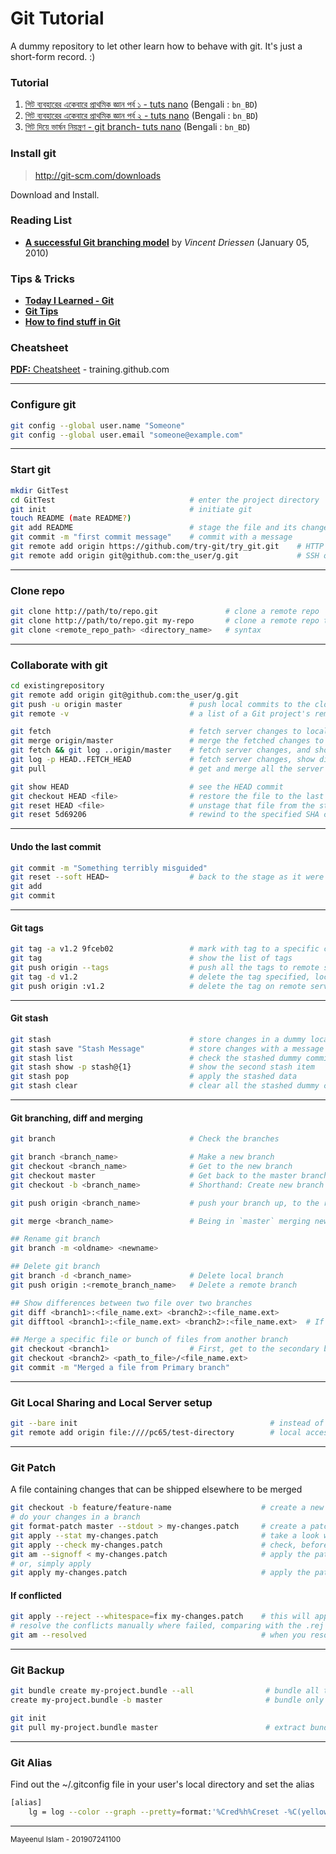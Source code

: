 Git Tutorial
============
A dummy repository to let other learn how to behave with git. It's just a short-form record. :)

### Tutorial
1. [গিট ব্যবহারের একেবারে প্রাথমিক জ্ঞান পর্ব ১ - tuts nano](http://tuts.nanodesignsbd.com/basics-of-git-1/) (Bengali : `bn_BD`)
2. [গিট ব্যবহারের একেবারে প্রাথমিক জ্ঞান পর্ব ২ - tuts nano](http://tuts.nanodesignsbd.com/basics-of-git-2/) (Bengali : `bn_BD`)
3. [গিট দিয়ে ভার্ষন নিয়ন্ত্রণ - git branch- tuts nano](http://tuts.nanodesignsbd.com/git-branching/) (Bengali : `bn_BD`)

### Install git
> http://git-scm.com/downloads

Download and Install.

### Reading List
* [**A successful Git branching model**](http://nvie.com/posts/a-successful-git-branching-model/) by *Vincent Driessen* (January 05, 2010)

### Tips & Tricks
* [**Today I Learned - Git**](https://github.com/jbranchaud/til#git)
* [**Git Tips**](https://github.com/git-tips/tips)
* [**How to find stuff in Git**](https://www.tygertec.com/find-stuff-git/)

### Cheatsheet
[**PDF:** Cheatsheet](https://services.github.com/on-demand/downloads/github-git-cheat-sheet.pdf) - training.github.com

---

### Configure git

```bash
git config --global user.name "Someone"
git config --global user.email "someone@example.com"
```

---
### Start git

```bash
mkdir GitTest
cd GitTest                              # enter the project directory
git init                                # initiate git
touch README (mate README?)
git add README                          # stage the file and its changes
git commit -m "first commit message"    # commit with a message
git remote add origin https://github.com/try-git/try_git.git    # HTTP origin
git remote add origin git@github.com:the_user/g.git             # SSH origin

```

---
### Clone repo

```bash
git clone http://path/to/repo.git               # clone a remote repo
git clone http://path/to/repo.git my-repo       # clone a remote repo to a specific directory
git clone <remote_repo_path> <directory_name>   # syntax
```

---
### Collaborate with git

```bash
cd existingrepository
git remote add origin git@github.com:the_user/g.git
git push -u origin master               # push local commits to the cloud
git remote -v                           # a list of a Git project's remotes

git fetch                               # fetch server changes to local repo *(but do nothing)*
git merge origin/master                 # merge the fetched changes to the master
git fetch && git log ..origin/master    # fetch server changes, and show the commit message
git log -p HEAD..FETCH_HEAD             # fetch server changes, show differences local-vs-remote
git pull                                # get and merge all the server changes

git show HEAD                           # see the HEAD commit
git checkout HEAD <file>                # restore the file to the last commit
git reset HEAD <file>                   # unstage that file from the staging area
git reset 5d69206                       # rewind to the specified SHA commit *(first 7 chars. of the 40 char SHA code)*
```

---
#### Undo the last commit

```bash
git commit -m "Something terribly misguided"
git reset --soft HEAD~                  # back to the stage as it were before committing
git add
git commit

```

---
#### Git tags

```bash
git tag -a v1.2 9fceb02                 # mark with tag to a specific commit
git tag                                 # show the list of tags
git push origin --tags                  # push all the tags to remote server
git tag -d v1.2                         # delete the tag specified, locally
git push origin :v1.2                   # delete the tag on remote server by sending empty tag
```

---
#### Git stash

```bash
git stash                               # store changes in a dummy local storage
git stash save "Stash Message"          # store changes with a message to remember
git stash list                          # check the stashed dummy commits
git stash show -p stash@{1}             # show the second stash item
git stash pop                           # apply the stashed data
git stash clear                         # clear all the stashed dummy commits
```

---
#### Git branching, diff and merging

```bash
git branch                              # Check the branches

git branch <branch_name>                # Make a new branch
git checkout <branch_name>              # Get to the new branch
git checkout master                     # Get back to the master branch
git checkout -b <branch_name>           # Shorthand: Create new branch and move onto it

git push origin <branch_name>           # push your branch up, to the remote, origin

git merge <branch_name>                 # Being in `master` merging new branch to `master`

## Rename git branch
git branch -m <oldname> <newname>

## Delete git branch
git branch -d <branch_name>             # Delete local branch
git push origin :<remote_branch_name>   # Delete a remote branch

## Show differences between two file over two branches
git diff <branch1>:<file_name.ext> <branch2>:<file_name.ext>
git difftool <branch1>:<file_name.ext> <branch2>:<file_name.ext>  # If Git DiffTool is configured

## Merge a specific file or bunch of files from another branch
git checkout <branch1>                  # First, get to the secondary branch
git checkout <branch2> <path_to_file>/<file_name.ext>
git commit -m "Merged a file from Primary branch"
```

---
### Git Local Sharing and Local Server setup

```bash
git --bare init                                           # instead of init it will create a base, not a repo
git remote add origin file:////pc65/test-directory        # local access to the folder required
```
---
### Git Patch
A file containing changes that can be shipped elsewhere to be merged
```bash
git checkout -b feature/feature-name                    # create a new branch for a feature
# do your changes in a branch
git format-patch master --stdout > my-changes.patch     # create a patch with the name 'my-changes.patch'
git apply --stat my-changes.patch                       # take a look what changes are in this patch
git apply --check my-changes.patch                      # check, before applying whether it could be merged easily or there is any conflict
git am --signoff < my-changes.patch                     # apply the patch with signed off by the user
# or, simply apply
git apply my-changes.patch                              # apply the patch, if no conflict
```
#### If conflicted
```bash
git apply --reject --whitespace=fix my-changes.patch    # this will apply changes where there is no conflicts. There will be some .rej files where it fails to resolve conflicts
# resolve the conflicts manually where failed, comparing with the .rej files
git am --resolved                                       # when you resolved the issues
```

---
### Git Backup

```bash
git bundle create my-project.bundle --all                # bundle all the branches into a single file as a backup
create my-project.bundle -b master                       # bundle only the master branch into a single file for backup

git init
git pull my-project.bundle master                        # extract bundle file to complete repository
```

---
### Git Alias
Find out the ~/.gitconfig file in your user's local directory and set the alias

```bash
[alias]
    lg = log --color --graph --pretty=format:'%Cred%h%Creset -%C(yellow)%d%Creset %s %Cgreen(%cr) %C(bold blue)<%an>%Creset' --abbrev-commit --branches
```
---
<sup>Mayeenul Islam - <time class="updated" datetime="2019-07-24T11:00:00+06:00">201907241100</time></sup>